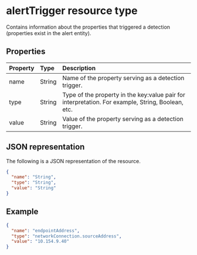 # alertTrigger resource type

Contains information about the properties that triggered a detection (properties exist in the alert entity).

## Properties

| Property   | Type|Description|
|:---------------|:--------|:----------|
|name|String|Name of the property serving as a detection trigger.|
|type|String|Type of the property in the key:value pair for interpretation. For example, String, Boolean, etc.|
|value|String|Value of the property serving as a detection trigger.|

## JSON representation

The following is a JSON representation of the resource.

<!-- {
  "blockType": "resource",
  "optionalProperties": [

  ],
  "@odata.type": "microsoft.graph.alertTrigger"
}-->

```json
{
  "name": "String",
  "type": "String",
  "value": "String"
}

```

## Example

```json
{
  "name": "endpointAddress",
  "type": "networkConnection.sourceAddress",
  "value": "10.154.9.40"
}

```

<!-- uuid: 8fcb5dbc-d5aa-4681-8e31-b001d5168d79
2015-10-25 14:57:30 UTC -->
<!-- {
  "type": "#page.annotation",
  "description": "alertTrigger resource",
  "keywords": "",
  "section": "documentation",
  "tocPath": ""
}-->